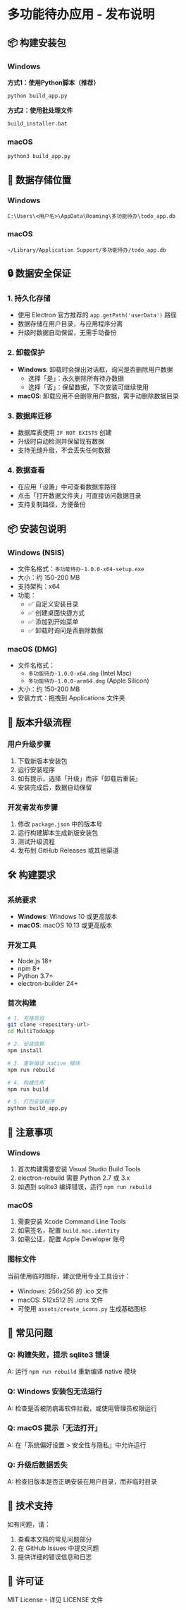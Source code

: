 # 多功能待办应用 - 发布说明

## 📦 构建安装包

### Windows

**方式1：使用Python脚本（推荐）**
```bash
python build_app.py
```

**方式2：使用批处理文件**
```bash
build_installer.bat
```

### macOS

```bash
python3 build_app.py
```

## 📍 数据存储位置

### Windows
```
C:\Users\<用户名>\AppData\Roaming\多功能待办\todo_app.db
```

### macOS
```
~/Library/Application Support/多功能待办/todo_app.db
```

## 🔒 数据安全保证

### 1. 持久化存储
- 使用 Electron 官方推荐的 `app.getPath('userData')` 路径
- 数据存储在用户目录，与应用程序分离
- 升级时数据自动保留，无需手动备份

### 2. 卸载保护
- **Windows**: 卸载时会弹出对话框，询问是否删除用户数据
  - 选择「是」：永久删除所有待办数据
  - 选择「否」：保留数据，下次安装可继续使用
- **macOS**: 卸载应用不会删除用户数据，需手动删除数据目录

### 3. 数据库迁移
- 数据库表使用 `IF NOT EXISTS` 创建
- 升级时自动检测并保留现有数据
- 支持无缝升级，不会丢失任何数据

### 4. 数据查看
- 在应用「设置」中可查看数据库路径
- 点击「打开数据文件夹」可直接访问数据目录
- 支持复制路径，方便备份

## 📦 安装包说明

### Windows (NSIS)
- 文件名格式：`多功能待办-1.0.0-x64-setup.exe`
- 大小：约 150-200 MB
- 支持架构：x64
- 功能：
  - ✅ 自定义安装目录
  - ✅ 创建桌面快捷方式
  - ✅ 添加到开始菜单
  - ✅ 卸载时询问是否删除数据

### macOS (DMG)
- 文件名格式：
  - `多功能待办-1.0.0-x64.dmg` (Intel Mac)
  - `多功能待办-1.0.0-arm64.dmg` (Apple Silicon)
- 大小：约 150-200 MB
- 安装方式：拖拽到 Applications 文件夹

## 🔄 版本升级流程

### 用户升级步骤
1. 下载新版本安装包
2. 运行安装程序
3. 如有提示，选择「升级」而非「卸载后重装」
4. 安装完成后，数据自动保留

### 开发者发布步骤
1. 修改 `package.json` 中的版本号
2. 运行构建脚本生成新版安装包
3. 测试升级流程
4. 发布到 GitHub Releases 或其他渠道

## 🛠️ 构建要求

### 系统要求
- **Windows**: Windows 10 或更高版本
- **macOS**: macOS 10.13 或更高版本

### 开发工具
- Node.js 18+
- npm 8+
- Python 3.7+
- electron-builder 24+

### 首次构建
```bash
# 1. 克隆项目
git clone <repository-url>
cd MultiTodoApp

# 2. 安装依赖
npm install

# 3. 重新编译 native 模块
npm run rebuild

# 4. 构建应用
npm run build

# 5. 打包安装程序
python build_app.py
```

## 📝 注意事项

### Windows
1. 首次构建需要安装 Visual Studio Build Tools
2. electron-rebuild 需要 Python 2.7 或 3.x
3. 如遇到 sqlite3 编译错误，运行 `npm run rebuild`

### macOS
1. 需要安装 Xcode Command Line Tools
2. 如需签名，配置 `build.mac.identity`
3. 如需公证，配置 Apple Developer 账号

### 图标文件
当前使用临时图标，建议使用专业工具设计：
- Windows: 256x256 的 .ico 文件
- macOS: 512x512 的 .icns 文件
- 可使用 `assets/create_icons.py` 生成基础图标

## 🐛 常见问题

### Q: 构建失败，提示 sqlite3 错误
A: 运行 `npm run rebuild` 重新编译 native 模块

### Q: Windows 安装包无法运行
A: 检查是否被防病毒软件拦截，或使用管理员权限运行

### Q: macOS 提示「无法打开」
A: 在「系统偏好设置 > 安全性与隐私」中允许运行

### Q: 升级后数据丢失
A: 检查旧版本是否正确安装在用户目录，而非临时目录

## 📧 技术支持

如有问题，请：
1. 查看本文档的常见问题部分
2. 在 GitHub Issues 中提交问题
3. 提供详细的错误信息和日志

## 📄 许可证

MIT License - 详见 LICENSE 文件

